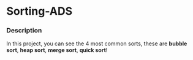 # Sorting-ADS

### Description

In this project, you can see the 4 most common sorts, these are <b>bubble sort</b>, <b>heap sort</b>, <b>merge sort</b>, <b>quick sort</b>!
